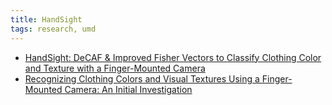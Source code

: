 ```yaml
---
title: HandSight
tags: research, umd
---
```

- <a href="https://arxiv.org/abs/2311.12225v1" target="_blank">HandSight: DeCAF & Improved Fisher Vectors to Classify Clothing Color and Texture with a Finger-Mounted Camera</a>
- <a href="https://dl.acm.org/doi/abs/10.1145/3132525.3134805" target="_blank">Recognizing Clothing Colors and Visual Textures Using a Finger-Mounted Camera: An Initial Investigation</a>
